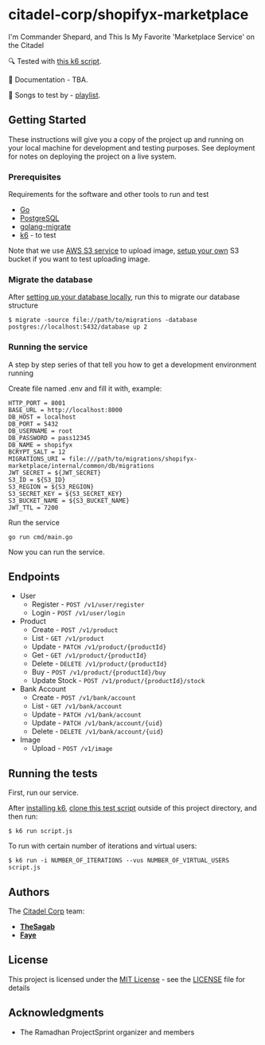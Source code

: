 # citadel-corp/shopifyx-marketplace

I'm Commander Shepard, and This Is My Favorite 'Marketplace Service' on the Citadel

🔍 Tested with
[this k6 script](https://github.com/nandanugg/MarketplaceTestCases).

📝 Documentation - TBA.

🎵 Songs to test by - [playlist](https://open.spotify.com/album/1oVSp3g7ULNAHzFtdBvHEd?si=IVw3cdo6RUKDOdb1gYCJKQ).

## Getting Started

These instructions will give you a copy of the project up and running on
your local machine for development and testing purposes. See deployment
for notes on deploying the project on a live system.

### Prerequisites

Requirements for the software and other tools to run and test
- [Go](https://go.dev/doc/install)
- [PostgreSQL](https://www.postgresql.org/download/)
- [golang-migrate](https://github.com/golang-migrate/migrate)
- [k6](https://k6.io/docs/get-started/installation/) - to test

Note that we use [AWS S3 service](https://aws.amazon.com/s3/) to upload image,
[setup your own](https://docs.aws.amazon.com/AmazonS3/latest/userguide/GetStartedWithS3.html) S3 bucket if you want to test uploading image.

### Migrate the database

After [setting up your database locally](https://www.postgresql.org/docs/current/tutorial-createdb.html),
run this to migrate our database structure
```
$ migrate -source file://path/to/migrations -database postgres://localhost:5432/database up 2
```

### Running the service

A step by step series of that tell you how to get a development
environment running

Create file named .env and fill it with, example:
```
HTTP_PORT = 8001
BASE_URL = http://localhost:8000
DB_HOST = localhost
DB_PORT = 5432
DB_USERNAME = root
DB_PASSWORD = pass12345
DB_NAME = shopifyx
BCRYPT_SALT = 12
MIGRATIONS_URI = file:///path/to/migrations/shopifyx-marketplace/internal/common/db/migrations
JWT_SECRET = ${JWT_SECRET}
S3_ID = ${S3_ID}
S3_REGION = ${S3_REGION}
S3_SECRET_KEY = ${S3_SECRET_KEY}
S3_BUCKET_NAME = ${S3_BUCKET_NAME}
JWT_TTL = 7200
```

Run the service

    go run cmd/main.go

Now you can run the service.

## Endpoints
- User
    - Register - `POST /v1/user/register`
    - Login - `POST /v1/user/login`
- Product
    - Create - `POST /v1/product`
    - List - `GET /v1/product`
    - Update - `PATCH /v1/product/{productId}`
    - Get - `GET /v1/product/{productId}`
    - Delete - `DELETE /v1/product/{productId}`
    - Buy - `POST /v1/product/{productId}/buy`
    - Update Stock - `POST /v1/product/{productId}/stock`
- Bank Account
    - Create - `POST /v1/bank/account`
    - List - `GET /v1/bank/account`
    - Update - `PATCH /v1/bank/account`
    - Update - `PATCH /v1/bank/account/{uid}`
    - Delete - `DELETE /v1/bank/account/{uid}`
- Image
    - Upload - `POST /v1/image`

## Running the tests

First, run our service.

After [installing k6](https://k6.io/docs/get-started/installation/), 
[clone this test script](https://github.com/nandanugg/MarketplaceTestCases) outside of this project directory, and then run:
```
$ k6 run script.js
```

To run with certain number of iterations and virtual users:
```
$ k6 run -i NUMBER_OF_ITERATIONS --vus NUMBER_OF_VIRTUAL_USERS script.js
```

## Authors

The [Citadel Corp](https://github.com/citadel-corp) team:
  - [**TheSagab**](https://github.com/TheSagab)
  - [**Faye**](https://github.com/farolinar)

## License

This project is licensed under the [MIT License](https://github.com/citadel-corp/shopifyx-marketplace?tab=MIT-1-ov-file) - see the [LICENSE](https://github.com/citadel-corp/shopifyx-marketplace/blob/main/LICENSE) file for
details

## Acknowledgments

  - The Ramadhan ProjectSprint organizer and members
